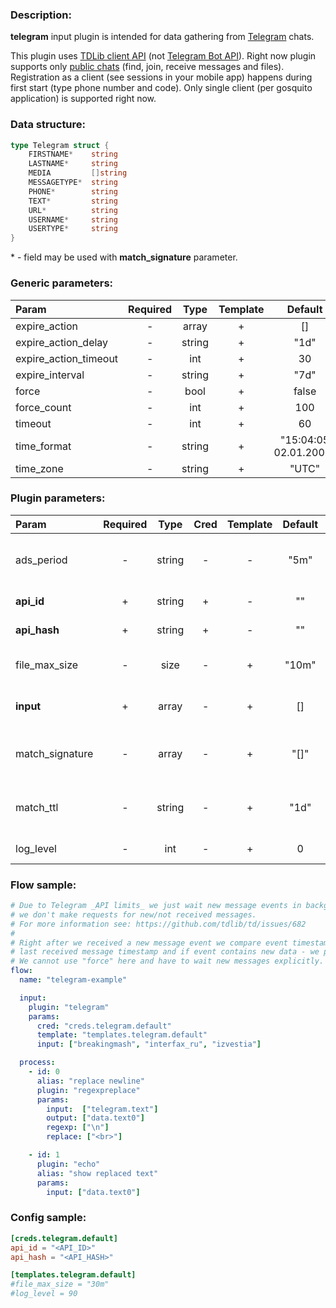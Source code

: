 ### Description:

**telegram** input plugin is intended for data gathering from [Telegram](https://telegram.org/) chats.    
  
This plugin uses [TDLib client API](https://core.telegram.org/tdlib) (not [Telegram Bot API](https://core.telegram.org/bots/api)). Right now plugin supports only [public chats](https://core.telegram.org/tdlib/getting-started) (find, join, receive messages and files). Registration as a client (see sessions in your mobile app) happens during first start (type phone number and code). Only single client (per gosquito application) is supported right now. 

### Data structure:

```go
type Telegram struct {
	FIRSTNAME*    string
	LASTNAME*     string
	MEDIA         []string
	MESSAGETYPE*  string
	PHONE*        string
	TEXT*         string
	URL*          string
	USERNAME*     string
	USERTYPE*     string
}
```

&ast; - field may be used with **match_signature** parameter.

### Generic parameters:

| Param                 | Required |  Type  | Template |        Default        |
|:----------------------|:--------:|:------:|:--------:|:---------------------:|
| expire_action         |    -     | array  |    +     |          []           |
| expire_action_delay   |    -     | string |    +     |         "1d"          |
| expire_action_timeout |    -     |  int   |    +     |          30           |
| expire_interval       |    -     | string |    +     |         "7d"          |
| force                 |    -     |  bool  |    +     |         false         |
| force_count           |    -     |  int   |    +     |          100          |
| timeout               |    -     |  int   |    +     |          60           |
| time_format           |    -     | string |    +     | "15:04:05 02.01.2006" |
| time_zone             |    -     | string |    +     |         "UTC"         |


### Plugin parameters:

| Param           | Required |  Type  | Cred | Template | Default |      Example       | Description                                                                                                |
|:----------------|:--------:|:------:|:----:|:--------:|:-------:|:------------------:|:-----------------------------------------------------------------------------------------------------------|
| ads_period      |    -     | string |  -   |    -     |  "5m"   |        "1h"        | [Sponsored messages](https://core.telegram.org/api/sponsored-messages) receiving interval.                 |
| **api_id**      |    +     | string |  +   |    -     |   ""    |         ""         | [Telegram Apps](https://core.telegram.org/api/obtaining_api_id)                                            |
| **api_hash**    |    +     | string |  +   |    -     |   ""    |         ""         | [Telegram Apps](https://core.telegram.org/api/obtaining_api_id)                                            |
| file_max_size   |    -     |  size  |  -   |    +     |  "10m"  |        "1g"        | Maximum file size for download.                                                                            |
| **input**       |    +     | array  |  -   |    +     |   []    |  ["breakingmash"]  | List of Telegram chats.                                                                                    |
| match_signature |    -     | array  |  -   |    +     |  "[]"   | ["source", "time"] | Match new messages by signature.                                                                           |
| match_ttl       |    -     | string |  -   |    +     |  "1d"   |       "24h"        | TTL (Time To Live) for matched signatures.                                                                 |
| log_level       |    -     |  int   |  -   |    +     |    0    |         90         | [TDLib Log Level](https://core.telegram.org/tdlib/docs/classtd_1_1td__api_1_1set_log_verbosity_level.html) |


### Flow sample:

```yaml
# Due to Telegram _API limits_ we just wait new message events in background,
# we don't make requests for new/not received messages.
# For more information see: https://github.com/tdlib/td/issues/682
#
# Right after we received a new message event we compare event timestamp with
# last received message timestamp and if event contains new data - we process new data.
# We cannot use "force" here and have to wait new messages explicitly.
flow:
  name: "telegram-example"

  input:
    plugin: "telegram"
    params:
      cred: "creds.telegram.default"
      template: "templates.telegram.default"
      input: ["breakingmash", "interfax_ru", "izvestia"]

  process:
    - id: 0
      alias: "replace newline"
      plugin: "regexpreplace"
      params:
        input:  ["telegram.text"]
        output: ["data.text0"]
        regexp: ["\n"]
        replace: ["<br>"]

    - id: 1
      plugin: "echo"
      alias: "show replaced text"
      params:
        input: ["data.text0"]

```


### Config sample:

```toml
[creds.telegram.default]
api_id = "<API_ID>"
api_hash = "<API_HASH>"

[templates.telegram.default]
#file_max_size = "30m"
#log_level = 90
```


